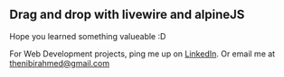 ## Drag and drop with livewire and alpineJS

Hope you learned something valueable :D

For Web Development projects, ping me up on [LinkedIn](https://www.linkedin.com/in/nibirahmed/). Or email me at [thenibirahmed@gmail.com](mailto:thenibirahmed@gmail.com)
